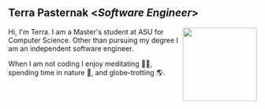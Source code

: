 <h2> Terra Pasternak <<i>Software Engineer</i>></h2>

<img align='right' src='https://user-images.githubusercontent.com/120615847/210157973-82c38d60-311b-410f-8019-6796fca87741.jpg' width='150"'> 

Hi, I'm Terra. I am a Master's student at ASU for Computer Science. Other than pursuing my degree I am an independent
software engineer. 

When I am not coding I enjoy meditating 🧘‍♀️, spending time in nature 🌳, and globe-trotting 🌎.





<!--
**tpaster/tpaster** is a ✨ _special_ ✨ repository because its `README.md` (this file) appears on your GitHub profile.

- 📫 How to reach me: ...
- 😄 Pronouns: ...
- ⚡ Fun fact: ...
-->
